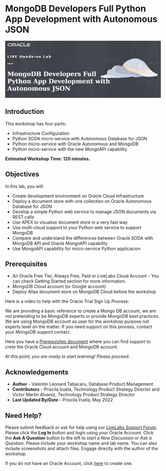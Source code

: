 # MongoDB Developers Full Python App Development with Autonomous JSON

![Intro MongoDB Developers Full Python App Development with Autonomous JSON](./images/intro.png)

## Introduction

This workshop has four parts:

- Infrastructure Configuration
- Python SODA micro-service with Autonomous Database for JSON
- Python micro-service with Oracle Autonomous and MongoDB
- Python micro-service with the new MongoAPI capability


**Estimated Workshop Time: 120 minutes.**

## Objectives

In this lab, you will:

* Create development environment on Oracle Cloud Infrastructure
* Deploy a document store with one collection on Oracle Autonomous Database for JSON
* Develop a simple Python web service to manage JSON documents via REST calls
* Use APEX to visualize document store in a very fast way
* Use multi-cloud support to your Python web service to support MongoDB
* Compare and understand the differences between Oracle SODA with MongoDB API and Oracle MongoAPI capability
* Use MongoAPI capability for micro-service Python applicacion


## Prerequisites

* An Oracle Free Tier, Always Free, Paid or LiveLabs Cloud Account - You can check Getting Started section for more information.
* MongoDB Cloud account (or Google account)
* Deploy Atlas document store on MongoDB Cloud before the workshop

Here is a video to help with the Oracle Trial Sign Up Process:
[](youtube:4U-0SumNz6w)

We are providing a basic reference to create a Mongo DB account, we are not pretending to be MongoDB experts or provide MongoDB best practices. We are using MongoDB account as user for the workshop purpose not experts level on the matter. If you need support on this process, contact your MongoDB support contact.

Here you have a [Prerequisites document](https://objectstorage.eu-frankfurt-1.oraclecloud.com/p/8mPUcFqASM0awq5qKFU9mD6occf83Z5vxeOrWC38CEU2nC-15wusaIY6aCehDVW6/n/fruktknlrefu/b/workshop-ajson-mongodb/o/MongoDB%20Developers%20Full%20Python%20App%20Development%20with%20Autonomous%20JSON%20-%20Prerequisites.pdf) where you can find support to crete the Oracle Cloud account and MongoDB account.

*At this point, you are ready to start learning! Please proceed.*

## Acknowledgements
* **Author** - Valentin Leonard Tabacaru, Database Product Management
* **Contributors** - Priscila Iruela, Technology Product Strategy Director and Victor Martin Alvarez, Technology Product Strategy Director
* **Last Updated By/Date** - Priscila Iruela, May 2022

## Need Help?
Please submit feedback or ask for help using our [LiveLabs Support Forum](https://community.oracle.com/tech/developers/categories/livelabsdiscussions). Please click the **Log In** button and login using your Oracle Account. Click the **Ask A Question** button to the left to start a *New Discussion* or *Ask a Question*.  Please include your workshop name and lab name.  You can also include screenshots and attach files.  Engage directly with the author of the workshop.

If you do not have an Oracle Account, click [here](https://profile.oracle.com/myprofile/account/create-account.jspx) to create one.